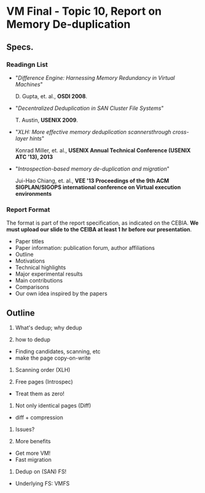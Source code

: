 # VM Final - Topic 10, Report on Memory De-duplication

## Specs.

### Readingn List

- "_Difference Engine: Harnessing Memory Redundancy in Virtual Machines_"

    D. Gupta, et. al., **OSDI 2008**.

- "_Decentralized Deduplication in SAN Cluster File Systems_"

    T. Austin, **USENIX 2009**.

- "_XLH: More effective memory deduplication scannersthrough cross-layer hints_"

    Konrad Miller, et. al., **USENIX Annual Technical Conference (USENIX ATC ’13), 2013**

- "_Introspection-based memory de-duplication and migration_"

    Jui-Hao Chiang, et. al., **VEE '13 Proceedings of the 9th ACM SIGPLAN/SIGOPS international conference on Virtual execution environments**

### Report Format

The format is part of the report specification, as indicated on the CEBIA.
**We must upload our slide to the CEIBA at least 1 hr before our presentation**.

- Paper titles
- Paper information: publication forum, author affiliations
- Outline
- Motivations
- Technical highlights
- Major experimental results
- Main contributions
- Comparisons
- Our own idea inspired by the papers

## Outline

1. What's dedup; why dedup

1. how to dedup
  * Finding candidates, scanning, etc
  * make the page copy-on-write

1. Scanning order (XLH)

1. Free pages (Introspec)
  * Treat them as zero!

1. Not only identical pages (Diff)
  * diff + compression

1. Issues?

1. More benefits
  * Get more VM!
  * Fast migration

1. Dedup on (SAN) FS!
  * Underlying FS: VMFS
